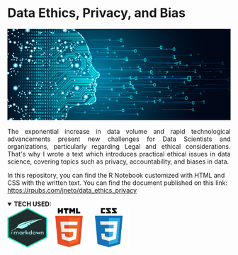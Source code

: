 # Data Ethics, Privacy, and Bias
<img src = "https://github.com/netojoao85/data_ethics/blob/main/images/data_ethics.jpg" alt = "data ethic banner" />

<p align="justify"> The exponential increase in data volume and rapid technological advancements present new challenges for Data Scientists and organizations, particularly regarding Legal and ethical considerations. That's why I wrote a text which introduces practical ethical issues in data science, covering topics such as privacy, accountability, and biases in data. 

In this repository, you can find the R Notebook customized with HTML and CSS with the written text. You can find the document published on this link: https://rpubs.com/jneto/data_ethics_privacy

<details open>
  <summary> <b>TECH USED: </b> </summary>     
  <img src = "https://github.com/netojoao85/icons/blob/main/rmarkdown.svg" alt = "linkedin logo" width = "90" height = "90" /> <img src = "https://github.com/netojoao85/icons/blob/main/html5.svg" alt = "linkedin logo" width = "90" height = "90" /><img src = "https://github.com/netojoao85/icons/blob/main/css3.svg" alt = "linkedin logo" width = "90" height = "90" />
</details>
